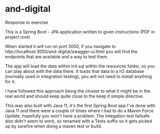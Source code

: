 # and-digital
Response to exercise

This is a Spring Boot - JPA application written to given instructions (PDF in project root)

When started it will run on port 3050, if you navigate to http://localhost:3050/and-digital/swagger-ui.html you will find the endpoints that are available and a way to test them.

The app will load the data within init.sql within the resources folder, so you can play about with the data there. It loads that data to a h2 database (normally used in integration testing), you will not need to install anything for it.

I have followed this approach being the closest to what it might be in the real world and should keep quite close to the keep it simple directive.

This was also built with Java 11, it's the first Spring Boot app I've done with Java 11 and there were a couple of times where I had to do a Maven Force Update, hopefully you won't have a problem. The Integation test failsafe also didn't seem to work, so renamed with a Tests suffix so it gets picked up by surefire when doing a maven test or build.
